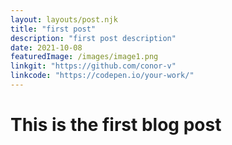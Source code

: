 ```yaml
---
layout: layouts/post.njk
title: "first post"
description: "first post description"
date: 2021-10-08
featuredImage: /images/image1.png
linkgit: "https://github.com/conor-v"
linkcode: "https://codepen.io/your-work/"
---
```


# This is the first blog post